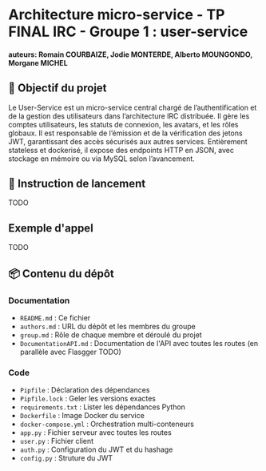 # Architecture micro-service - TP FINAL IRC - Groupe 1 : user-service 
#### auteurs: Romain COURBAIZE, Jodie MONTERDE, Alberto MOUNGONDO, Morgane MICHEL

## 🎯 Objectif du projet 
Le User-Service est un micro-service central chargé de l’authentification et de la gestion des utilisateurs dans l’architecture IRC distribuée. Il gère les comptes utilisateurs, les statuts de connexion, les avatars, et les rôles globaux. Il est responsable de l’émission et de la vérification des jetons JWT, garantissant des accès sécurisés aux autres services. Entièrement stateless et dockerisé, il expose des endpoints HTTP en JSON, avec stockage en mémoire ou via MySQL selon l’avancement.

## 🚀 Instruction de lancement 
TODO

## Exemple d'appel
TODO

## 📦 Contenu du dépôt
### Documentation  
- `README.md` : Ce fichier
- `authors.md` : URL du dépôt et les membres du groupe 
- `group.md` : Rôle de chaque membre et déroulé du projet
- `DocumentationAPI.md` : Documentation de l'API avec toutes les routes (en parallèle avec Flasgger TODO)
### Code
- `Pipfile` : Déclaration des dépendances
- `Pipfile.lock` : Geler les versions exactes
- `requirements.txt` : Lister les dépendances Python
- `Dockerfile` : Image Docker du service
- `docker-compose.yml` : Orchestration multi-conteneurs
- `app.py` : Fichier serveur avec toutes les routes
- `user.py` : Fichier client
- `auth.py` : Configuration du JWT et du hashage 
- `config.py` : Struture du JWT 


